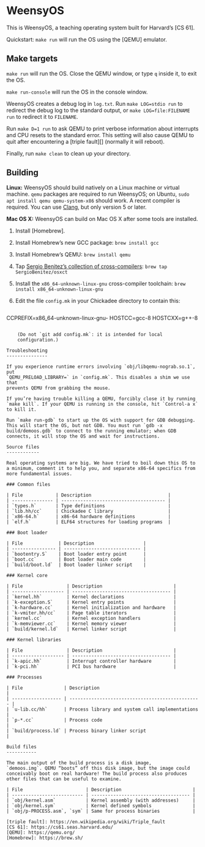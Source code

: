 WeensyOS
========

This is WeensyOS, a teaching operating system built for Harvard’s
[CS 61].

Quickstart: `make run` will run the OS using the [QEMU] emulator.

Make targets
------------

`make run` will run the OS. Close the QEMU window, or type `q` inside
it, to exit the OS.

`make run-console` will run the OS in the console window.

WeensyOS creates a debug log in `log.txt`. Run `make LOG=stdio run` to
redirect the debug log to the standard output, or `make
LOG=file:FILENAME run` to redirect it to `FILENAME`.

Run `make D=1 run` to ask QEMU to print verbose information about interrupts
and CPU resets to the standard error. This setting will also cause QEMU to
quit after encountering a [triple fault][] (normally it will reboot).

Finally, run `make clean` to clean up your directory.

Building
--------

**Linux:** WeensyOS should build natively on a Linux machine or
virtual machine. `qemu` packages are required to run WeensyOS; on
Ubuntu, `sudo apt install qemu qemu-system-x86` should work. A recent
compiler is required. You can use [Clang](https://clang.llvm.org/),
but only version 5 or later.

**Mac OS X:** WeensyOS can build on Mac OS X after some tools are installed.

1. Install [Homebrew].
2. Install Homebrew’s new GCC package: `brew install gcc`
3. Install Homebrew’s QEMU: `brew install qemu`
4. Tap [Sergio Benitez’s collection of cross-compilers](https://github.com/SergioBenitez/homebrew-osxct): `brew tap SergioBenitez/osxct`
5. Install the `x86_64-unknown-linux-gnu` cross-compiler toolchain: `brew install x86_64-unknown-linux-gnu`
6. Edit the file `config.mk` in your Chickadee directory to contain this:

    ```make
CCPREFIX=x86_64-unknown-linux-gnu-
HOSTCC=gcc-8
HOSTCXX=g++-8
```

    (Do not `git add config.mk`: it is intended for local
    configuration.)

Troubleshooting
---------------

If you experience runtime errors involving `obj/libqemu-nograb.so.1`, put
`QEMU_PRELOAD_LIBRARY=` in `config.mk`. This disables a shim we use that
prevents QEMU from grabbing the mouse.

If you’re having trouble killing a QEMU, forcibly close it by running
`make kill`. If your QEMU is running in the console, hit `Control-a x`
to kill it.

Run `make run-gdb` to start up the OS with support for GDB debugging.
This will start the OS, but not GDB. You must run `gdb -x
build/demoos.gdb` to connect to the running emulator; when GDB
connects, it will stop the OS and wait for instructions.

Source files
------------

Real operating systems are big. We have tried to boil down this OS to
a minimum, comment it to help you, and separate x86-64 specifics from
more fundamental issues.

### Common files

| File            | Description                            |
| --------------- | -------------------------------------- |
| `types.h`       | Type definitions                       |
| `lib.hh/cc`     | Chickadee C library                    |
| `x86-64.h`      | x86-64 hardware definitions            |
| `elf.h`         | ELF64 structures for loading programs  |

### Boot loader

| File             | Description                  |
| ---------------- | ---------------------------- |
| `bootentry.S`    | Boot loader entry point      |
| `boot.cc`        | Boot loader main code        |
| `build/boot.ld`  | Boot loader linker script    |

### Kernel core

| File                | Description                          |
| ------------------- | ------------------------------------ |
| `kernel.hh`         | Kernel declarations                  |
| `k-exception.S`     | Kernel entry points                  |
| `k-hardware.cc`     | Kernel initialization and hardware   |
| `k-vmiter.hh/cc`    | Page table iterators                 |
| `kernel.cc`         | Kernel exception handlers            |
| `k-memviewer.cc`    | Kernel memory viewer                 |
| `build/kernel.ld`   | Kernel linker script                 |

### Kernel libraries

| File                | Description                          |
| ------------------- | ------------------------------------ |
| `k-apic.hh`         | Interrupt controller hardware        |
| `k-pci.hh`          | PCI bus hardware                     |

### Processes

| File               | Description                                      |
| ------------------ | ------------------------------------------------ |
| `u-lib.cc/hh`      | Process library and system call implementations  |
| `p-*.cc`           | Process code                                     |
| `build/process.ld` | Process binary linker script                     |

Build files
-----------

The main output of the build process is a disk image,
`demoos.img`. QEMU “boots” off this disk image, but the image could
conceivably boot on real hardware! The build process also produces
other files that can be useful to examine.

| File                       | Description                          |
| -------------------------- | ------------------------------------ |
| `obj/kernel.asm`           | Kernel assembly (with addresses)     |
| `obj/kernel.sym`           | Kernel defined symbols               |
| `obj/p-PROCESS.asm`, `sym` | Same for process binaries            |

[triple fault]: https://en.wikipedia.org/wiki/Triple_fault
[CS 61]: https://cs61.seas.harvard.edu/
[QEMU]: https://qemu.org/
[Homebrew]: https://brew.sh/
